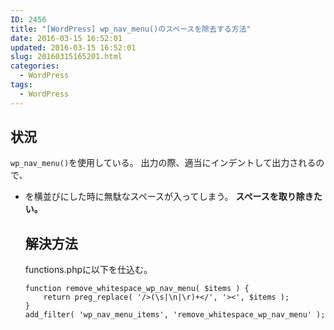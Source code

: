 ```yaml
---
ID: 2456
title: "[WordPress] wp_nav_menu()のスペースを除去する方法"
date: 2016-03-15 16:52:01
updated: 2016-03-15 16:52:01
slug: 20160315165201.html
categories:
  - WordPress
tags:
  - WordPress
---
```


<!--more-->
<h2>状況</h2>
<code>wp_nav_menu()</code>を使用している。
出力の際、適当にインデントして出力されるので、<code><ul><li></code>を横並びにした時に無駄なスペースが入ってしまう。
<b>スペースを取り除きたい。</b>

<h2>解決方法</h2>
functions.phpに以下を仕込む。

```language-php
function remove_whitespace_wp_nav_menu( $items ) {
    return preg_replace( '/>(\s|\n|\r)+</', '><', $items );
}
add_filter( 'wp_nav_menu_items', 'remove_whitespace_wp_nav_menu' );
```
